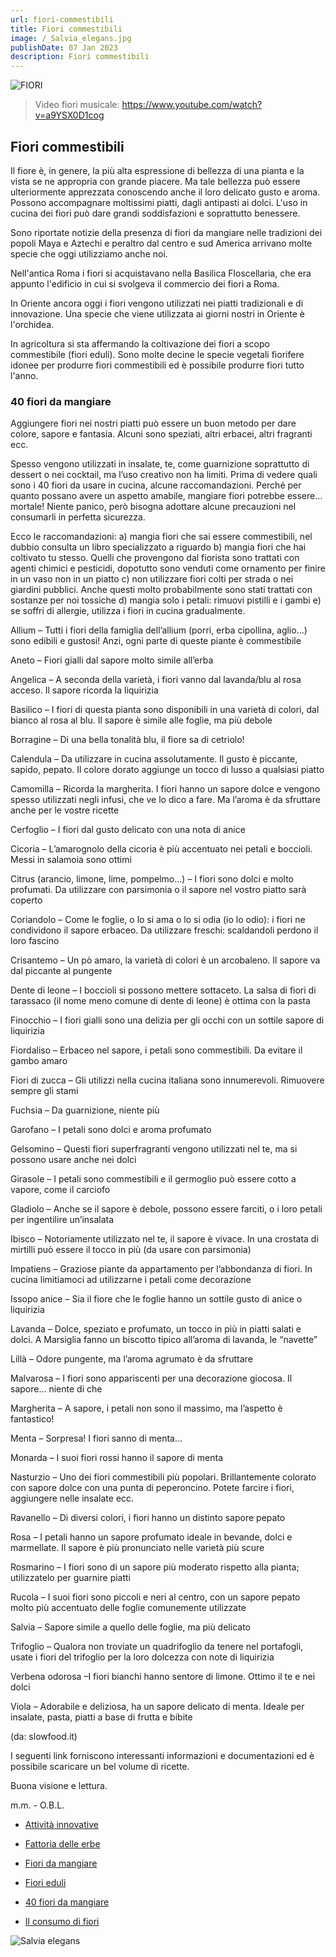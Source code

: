 ```yaml
---
url: fiori-commestibili
title: Fiori commestibili
image: /_Salvia_elegans.jpg
publishDate: 07 Jan 2023
description: Fiori commestibili
---
```


![FIORI](OK_Fiori_Malva.jpg)

> Video fiori musicale: https://www.youtube.com/watch?v=a9YSX0D1cog

## Fiori commestibili

Il fiore è, in genere, la più alta espressione di bellezza di una pianta e la vista se ne appropria con grande piacere. Ma tale bellezza può essere ulteriormente apprezzata conoscendo anche il loro delicato gusto e aroma. Possono accompagnare moltissimi piatti, dagli antipasti ai dolci. L'uso in cucina dei fiori può dare grandi soddisfazioni e soprattutto benessere.

Sono riportate notizie della presenza di fiori da mangiare nelle
tradizioni dei popoli Maya e Aztechi e peraltro dal centro e sud America arrivano molte specie che oggi utilizziamo anche noi.

Nell'antica Roma i fiori si acquistavano nella Basilica Floscellaria, che era appunto l'edificio in cui si svolgeva il commercio dei fiori a Roma.

In Oriente ancora oggi i fiori vengono utilizzati nei piatti
tradizionali e di innovazione. Una specie che viene utilizzata ai giorni nostri in Oriente è l'orchidea.

In agricoltura si sta affermando la coltivazione dei fiori a scopo
commestibile (fiori eduli). Sono molte decine le specie vegetali
fiorifere idonee per produrre fiori commestibili ed è possibile produrre fiori tutto l'anno.

### 40 fiori da mangiare

Aggiungere fiori nei nostri piatti può essere un buon metodo per dare colore, sapore e fantasia. Alcuni sono speziati, altri erbacei, altri fragranti ecc.

Spesso vengono utilizzati in insalate, te, come guarnizione soprattutto di dessert o nei cocktail, ma l’uso creativo non ha limiti. Prima di vedere quali sono i 40 fiori da usare in cucina, alcune raccomandazioni. Perché per quanto possano avere un aspetto amabile, mangiare fiori potrebbe essere… mortale! Niente panico, però bisogna adottare alcune precauzioni nel consumarli in perfetta sicurezza.

Ecco le raccomandazioni: a) mangia fiori che sai essere commestibili, nel dubbio consulta un libro specializzato a riguardo b) mangia fiori che hai coltivato tu stesso. Quelli che provengono dal fiorista sono trattati con agenti chimici e pesticidi, dopotutto sono venduti come ornamento per finire in un vaso non in un piatto c) non utilizzare fiori colti per strada o nei giardini pubblici. Anche questi molto probabilmente sono stati trattati con sostanze per noi tossiche d) mangia solo i petali: rimuovi pistilli e i gambi e) se soffri di allergie, utilizza i fiori in cucina gradualmente.

Allium – Tutti i fiori della famiglia dell’allium (porri, erba cipollina, aglio…) sono edibili e gustosi! Anzi, ogni parte di queste piante è commestibile

Aneto – Fiori gialli dal sapore molto simile all’erba

Angelica – A seconda della varietà, i fiori vanno dal lavanda/blu al rosa acceso. Il sapore ricorda la liquirizia

Basilico – I fiori di questa pianta sono disponibili in una varietà di colori, dal bianco al rosa al blu. Il sapore è simile alle foglie, ma più debole

Borragine – Di una bella tonalità blu, il fiore sa di cetriolo!

Calendula – Da utilizzare in cucina assolutamente. Il gusto è piccante, sapido, pepato. Il colore dorato aggiunge un tocco di lusso a qualsiasi piatto

Camomilla – Ricorda la margherita. I fiori hanno un sapore dolce e vengono spesso utilizzati negli infusi, che ve lo dico a fare. Ma l’aroma è da sfruttare anche per le vostre ricette

Cerfoglio – I fiori dal gusto delicato con una nota di anice

Cicoria – L’amarognolo della cicoria è più accentuato nei petali e boccioli. Messi in salamoia sono ottimi

Citrus (arancio, limone, lime, pompelmo…) – I fiori sono dolci e molto profumati. Da utilizzare con parsimonia o il sapore nel vostro piatto sarà coperto

Coriandolo – Come le foglie, o lo si ama o lo si odia (io lo odio): i fiori ne condividono il sapore erbaceo. Da utilizzare freschi: scaldandoli perdono il loro fascino

Crisantemo – Un pò amaro, la varietà di colori è un arcobaleno. Il sapore va dal piccante al pungente

Dente di leone – I boccioli si possono mettere sottaceto. La salsa di fiori di tarassaco (il nome meno comune di dente di leone) è ottima con la pasta

Finocchio – I fiori gialli sono una delizia per gli occhi con un sottile sapore di liquirizia

Fiordaliso – Erbaceo nel sapore, i petali sono commestibili. Da evitare il gambo amaro

Fiori di zucca – Gli utilizzi nella cucina italiana sono innumerevoli. Rimuovere sempre gli stami

Fuchsia – Da guarnizione, niente più

Garofano – I petali sono dolci e aroma profumato

Gelsomino – Questi fiori superfragranti vengono utilizzati nel te, ma si possono usare anche nei dolci

Girasole – I petali sono commestibili e il germoglio può essere cotto a vapore, come il carciofo

Gladiolo – Anche se il sapore è debole, possono essere farciti, o i loro petali per ingentilire un’insalata

Ibisco – Notoriamente utilizzato nel te, il sapore è vivace. In una crostata di mirtilli può essere il tocco in più (da usare con parsimonia)

Impatiens – Graziose piante da appartamento per l’abbondanza di fiori. In cucina limitiamoci ad utilizzarne i petali come decorazione

Issopo anice – Sia il fiore che le foglie hanno un sottile gusto di anice o liquirizia

Lavanda – Dolce, speziato e profumato, un tocco in più in piatti salati e dolci. A Marsiglia fanno un biscotto tipico all’aroma di lavanda, le “navette”

Lillà – Odore pungente, ma l’aroma agrumato è da sfruttare

Malvarosa – I fiori sono appariscenti per una decorazione giocosa. Il sapore… niente di che

Margherita – A sapore, i petali non sono il massimo, ma l’aspetto è fantastico!

Menta – Sorpresa! I fiori sanno di menta…

Monarda – I suoi fiori rossi hanno il sapore di menta

Nasturzio – Uno dei fiori commestibili più popolari. Brillantemente colorato con sapore dolce con una punta di peperoncino. Potete farcire i fiori, aggiungere nelle insalate ecc.

Ravanello – Di diversi colori, i fiori hanno un distinto sapore pepato

Rosa – I petali hanno un sapore profumato ideale in bevande, dolci e marmellate. Il sapore è più pronunciato nelle varietà più scure

Rosmarino – I fiori sono di un sapore più moderato rispetto alla pianta; utilizzatelo per guarnire piatti

Rucola – I suoi fiori sono piccoli e neri al centro, con un sapore pepato molto più accentuato delle foglie comunemente utilizzate

Salvia – Sapore simile a quello delle foglie, ma più delicato

Trifoglio – Qualora non troviate un quadrifoglio da tenere nel portafogli, usate i fiori del trifoglio per la loro dolcezza con note di liquirizia

Verbena odorosa –I fiori bianchi hanno sentore di limone. Ottimo il te e nei dolci

Viola – Adorabile e deliziosa, ha un sapore delicato di menta. Ideale per insalate, pasta, piatti a base di frutta e bibite

(da: slowfood.it)

I seguenti link forniscono interessanti informazioni e documentazioni ed è possibile scaricare un bel volume di ricette.

Buona visione e lettura.

m.m. - O.B.L.


* [Attività innovative](https://www.interregantea.eu)

* [Fattoria delle erbe](http://www.fattoriadelleerbe.it/)

* [Fiori  da mangiare](https://www.fioridamangiare.com/progetto-biofiori)

* [Fiori eduli](https://www.facebook.com/FIORI.EDULI/videos)

* [40 fiori da mangiare](https://www.slowfood.it/40-fiori-da-mangiare/)

* [Il consumo di fiori](https://www.mdpi.com/1420-3049/25/12/2891)

![Salvia elegans](_Salvia_elegans.jpg)

	